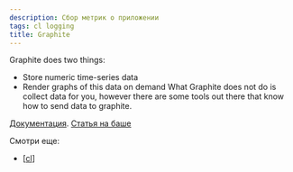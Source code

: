 ```yaml
---
description: Сбор метрик о приложении
tags: cl logging
title: Graphite
---
```

Graphite does two things:

- Store numeric time-series data
- Render graphs of this data on demand
What Graphite does not do is collect data for you, however there are some tools out there that know how to send data to graphite.

[Документация](https://graphite.readthedocs.io/en/stable/index.html). [Статья на баше](https://habr.com/ru/post/260753/)

Смотри еще:

- [[cl]]

[//begin]: # "Autogenerated link references for markdown compatibility"
[cl]: cl "Ci - непрервыная интеграция"
[//end]: # "Autogenerated link references"